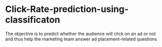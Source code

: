 # Click-Rate-prediction-using-classificaton
The objective is to predict whether the audience will click on an ad or not and thus help the marketing team answer ad placement-related questions
